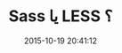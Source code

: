 ---
layout: post
title: "Sass یا LESS ؟"
date: 2015-10-19 20:41:12
section: article
tags: css less sass
link: "http://www.majidonline.com/article/Sass_%DB%8C%D8%A7_LESS.html"
user: "نوید کاشانی"
user_link: "http://navid.kashani.ir/"
---